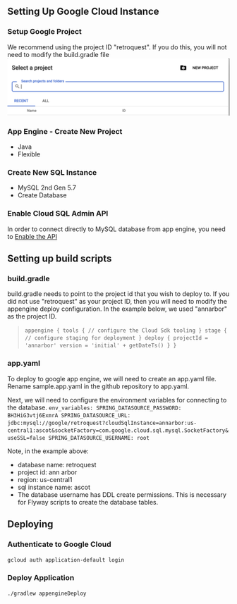## Setting Up Google Cloud Instance
### Setup Google Project
We recommend using the project ID "retroquest".  If you do this, you will not need to modify the build.gradle file
![create project](./images/google_create_project.png)

### App Engine - Create New Project
- Java
- Flexible
### Create New SQL Instance
- MySQL 2nd Gen 5.7
- Create Database
### Enable Cloud SQL Admin API
In order to connect directly to MySQL database from app engine, you need to [Enable the API](https://console.cloud.google.com/flows/enableapi?apiid=sqladmin&redirect=https://console.cloud.google.com&_ga=2.76411670.-2090376866.1552752988)
## Setting up build scripts
### build.gradle
build.gradle needs to point to the project id that you wish to deploy to.  If you did not use "retroquest" as your project ID, then you will need to modify the appengine deploy configuration.
In the example below, we used "annarbor" as the project ID.
>`
appengine {
    tools {
        // configure the Cloud Sdk tooling
    }
    stage {
        // configure staging for deployment
    }
    deploy {
        projectId = 'annarbor'
        version = 'initial' + getDateTs()
    }
}
`
### app.yaml
To deploy to google app engine, we will need to create an app.yaml file.  Rename sample.app.yaml in the github repository to app.yaml.

Next, we will need to configure the environment variables for connecting to the database.
`
env_variables:
  SPRING_DATASOURCE_PASSWORD: BH3HiG3vtj6ExmrA
  SPRING_DATASOURCE_URL: jdbc:mysql://google/retroquest?cloudSqlInstance=annarbor:us-central1:ascot&socketFactory=com.google.cloud.sql.mysql.SocketFactory&useSSL=false
  SPRING_DATASOURCE_USERNAME: root
`

Note, in the example above:
- database name: retroquest
- project id: ann arbor
- region: us-central1
- sql instance name: ascot
- The database username has DDL create permissions.  This is necessary for Flyway scripts to create the database tables.
## Deploying
### Authenticate to Google Cloud
`gcloud auth application-default login`
### Deploy Application
`./gradlew appengineDeploy`
